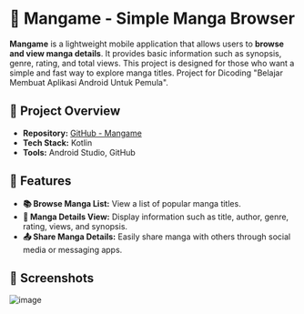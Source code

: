 # 📖 Mangame - Simple Manga Browser

**Mangame** is a lightweight mobile application that allows users to **browse and view manga details**. It provides basic information such as synopsis, genre, rating, and total views. This project is designed for those who want a simple and fast way to explore manga titles. Project for Dicoding "Belajar Membuat Aplikasi Android Untuk Pemula".

## 📌 Project Overview
- **Repository:** [GitHub - Mangame](https://github.com/ashenladd/mangame)
- **Tech Stack:** Kotlin
- **Tools:** Android Studio, GitHub

## 🌟 Features
- **📚 Browse Manga List:** View a list of popular manga titles.
- **📖 Manga Details View:** Display information such as title, author, genre, rating, views, and synopsis.
- **📤 Share Manga Details:** Easily share manga with others through social media or messaging apps.

## 📸 Screenshots
![image](https://github.com/user-attachments/assets/3ec7d626-f6a1-4f77-bfd6-bc44b7756144)
